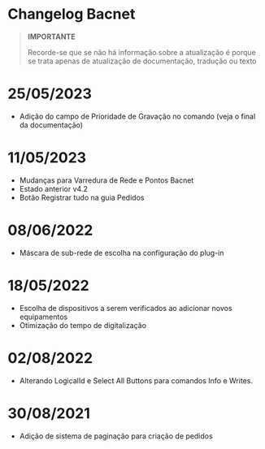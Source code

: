 # Changelog Bacnet


>**IMPORTANTE**
>
>Recorde-se que se não há informação sobre a atualização é porque se trata apenas de atualização de documentação, tradução ou texto


# 25/05/2023

- Adição do campo de Prioridade de Gravação no comando (veja o final da documentação)


# 11/05/2023

- Mudanças para Varredura de Rede e Pontos Bacnet
- Estado anterior v4.2
- Botão Registrar tudo na guia Pedidos

# 08/06/2022

- Máscara de sub-rede de escolha na configuração do plug-in

# 18/05/2022

- Escolha de dispositivos a serem verificados ao adicionar novos equipamentos
- Otimização do tempo de digitalização

# 02/08/2022

- Alterando LogicalId e Select All Buttons para comandos Info e Writes.

# 30/08/2021

- Adição de sistema de paginação para criação de pedidos
